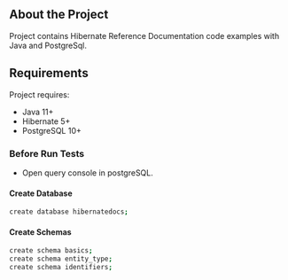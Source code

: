 [HibernateDocs]: <https://docs.jboss.org/hibernate/orm/5.2/userguide/html_single/Hibernate_User_Guide.html>

## About the Project
Project contains Hibernate Reference Documentation code examples with Java and PostgreSql.


## Requirements

Project requires:
- Java 11+
- Hibernate 5+
- PostgreSQL 10+

### Before Run Tests
-  Open query console  in postgreSQL.

#### Create Database
```sh
create database hibernatedocs;
```

#### Create Schemas
```sh
create schema basics;
create schema entity_type;
create schema identifiers;
```